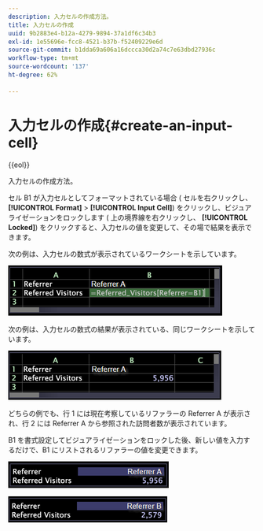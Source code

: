 ```yaml
---
description: 入力セルの作成方法。
title: 入力セルの作成
uuid: 9b2883e4-b12a-4279-9894-37a1df6c34b3
exl-id: 1e55696e-fcc8-4521-b37b-f52409229e6d
source-git-commit: b1dda69a606a16dccca30d2a74c7e63dbd27936c
workflow-type: tm+mt
source-wordcount: '137'
ht-degree: 62%

---
```


# 入力セルの作成{#create-an-input-cell}

{{eol}}

入力セルの作成方法。

セル B1 が入力セルとしてフォーマットされている場合 ( セルを右クリックし、 **[!UICONTROL Format]** > **[!UICONTROL Input Cell]**) をクリックし、ビジュアライゼーションをロックします ( 上の境界線を右クリックし、 **[!UICONTROL Locked]**) をクリックすると、入力セルの値を変更して、その場で結果を表示できます。

次の例は、入力セルの数式が表示されているワークシートを示しています。

![](assets/vis_Worksheet_InputCell_formula.png)

次の例は、入力セルの数式の結果が表示されている、同じワークシートを示しています。

![](assets/vis_Worksheet_InputCell.png)

どちらの例でも、行 1 には現在考察しているリファラーの Referrer A が表示され、行 2 には Referrer A から参照された訪問者数が表示されています。

B1 を書式設定してビジュアライゼーションをロックした後、新しい値を入力するだけで、B1 にリストされるリファラーの値を変更できます。

![](assets/vis_Worksheet_InputCell_locked.png)

![](assets/vis_Worksheet_InputCell_locked_changed.png)
